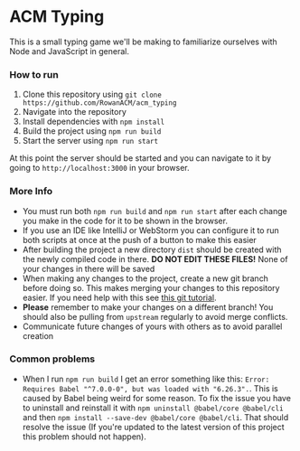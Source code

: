 # ACM Typing

This is a small typing game we'll be making to familiarize ourselves with Node and JavaScript in general.

### How to run
1. Clone this repository using `git clone https://github.com/RowanACM/acm_typing`
1. Navigate into the repository
1. Install dependencies with `npm install`
1. Build the project using `npm run build`
1. Start the server using `npm run start`

At this point the server should be started and you can navigate to it by going to `http://localhost:3000` in your
browser.

### More Info
* You must run both `npm run build` and `npm run start` after each change you make in the code for it to be shown in the
browser.
* If you use an IDE like IntelliJ or WebStorm you can configure it to run both scripts at once at the push of a button
to make this easier
* After building the project a new directory `dist` should be created with the newly compiled code in there. **DO NOT
EDIT THESE FILES!** None of your changes in there will be saved
* When making any changes to the project, create a new git branch before doing so. This makes merging your changes to
this repository easier. If you need help with this see 
[this git tutorial](https://www.atlassian.com/git/tutorials/using-branches).
* **Please** remember to make your changes on a different branch! You should also be pulling from `upstream` regularly to avoid merge conflicts.
* Communicate future changes of yours with others as to avoid parallel creation

### Common problems
* When I run `npm run build` I get an error something like this:
`Error: Requires Babel "^7.0.0-0", but was loaded with "6.26.3".`. This is caused by Babel being weird for some reason.
To fix the issue you have to uninstall and reinstall it with `npm uninstall @babel/core @babel/cli` and then
`npm install --save-dev @babel/core @babel/cli`. That should resolve the issue (If you're updated to the latest version of this project this problem should not happen).
